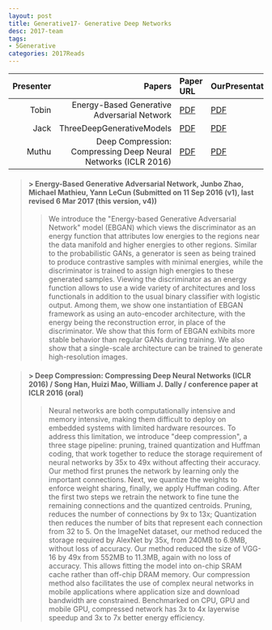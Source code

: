 ```yaml
---
layout: post
title: Generative17- Generative Deep Networks 
desc: 2017-team
tags:
- 5Generative
categories: 2017Reads
---
```



| Presenter | Papers | Paper URL| OurPresentation |
| -----: | ---------------------------: | :----- | :----- |
| Tobin |  Energy-Based Generative Adversarial Network | [PDF](https://arxiv.org/abs/1609.03126) |  [PDF]({{site.baseurl}}/MoreTalksTeam/Un17/Tobin-EnergyGAN.pdf) | 
| Jack |  ThreeDeepGenerativeModels |  [PDF]() |  [PDF]({{site.baseurl}}/MoreTalksTeam/Jack/04_08_16-JackThreeDeepGenerativeModels.pdf) | 
| Muthu |  Deep Compression: Compressing Deep Neural Networks (ICLR 2016) | [PDF](https://arxiv.org/abs/1510.00149) |  [PDF]({{site.baseurl}}/MoreTalksTeam/Un17/Muthu-Compression.pdf) | 

> #### > Energy-Based Generative Adversarial Network, Junbo Zhao, Michael Mathieu, Yann LeCun (Submitted on 11 Sep 2016 (v1), last revised 6 Mar 2017 (this version, v4))
>> We introduce the "Energy-based Generative Adversarial Network" model (EBGAN) which views the discriminator as an energy function that attributes low energies to the regions near the data manifold and higher energies to other regions. Similar to the probabilistic GANs, a generator is seen as being trained to produce contrastive samples with minimal energies, while the discriminator is trained to assign high energies to these generated samples. Viewing the discriminator as an energy function allows to use a wide variety of architectures and loss functionals in addition to the usual binary classifier with logistic output. Among them, we show one instantiation of EBGAN framework as using an auto-encoder architecture, with the energy being the reconstruction error, in place of the discriminator. We show that this form of EBGAN exhibits more stable behavior than regular GANs during training. We also show that a single-scale architecture can be trained to generate high-resolution images.


> #### > Deep Compression: Compressing Deep Neural Networks (ICLR 2016) / Song Han, Huizi Mao, William J. Dally / conference paper at ICLR 2016 (oral)
>> Neural networks are both computationally intensive and memory intensive, making them difficult to deploy on embedded systems with limited hardware resources. To address this limitation, we introduce "deep compression", a three stage pipeline: pruning, trained quantization and Huffman coding, that work together to reduce the storage requirement of neural networks by 35x to 49x without affecting their accuracy. Our method first prunes the network by learning only the important connections. Next, we quantize the weights to enforce weight sharing, finally, we apply Huffman coding. After the first two steps we retrain the network to fine tune the remaining connections and the quantized centroids. Pruning, reduces the number of connections by 9x to 13x; Quantization then reduces the number of bits that represent each connection from 32 to 5. On the ImageNet dataset, our method reduced the storage required by AlexNet by 35x, from 240MB to 6.9MB, without loss of accuracy. Our method reduced the size of VGG-16 by 49x from 552MB to 11.3MB, again with no loss of accuracy. This allows fitting the model into on-chip SRAM cache rather than off-chip DRAM memory. Our compression method also facilitates the use of complex neural networks in mobile applications where application size and download bandwidth are constrained. Benchmarked on CPU, GPU and mobile GPU, compressed network has 3x to 4x layerwise speedup and 3x to 7x better energy efficiency.